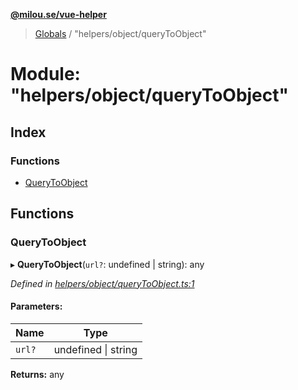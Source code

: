 **[@milou.se/vue-helper](../README.md)**

> [Globals](../globals.md) / "helpers/object/queryToObject"

# Module: "helpers/object/queryToObject"

## Index

### Functions

* [QueryToObject](_helpers_object_querytoobject_.md#querytoobject)

## Functions

### QueryToObject

▸ **QueryToObject**(`url?`: undefined \| string): any

*Defined in [helpers/object/queryToObject.ts:1](https://github.com/milou-se/milou-vue-helper/blob/75d6769/src/helpers/object/queryToObject.ts#L1)*

#### Parameters:

Name | Type |
------ | ------ |
`url?` | undefined \| string |

**Returns:** any

